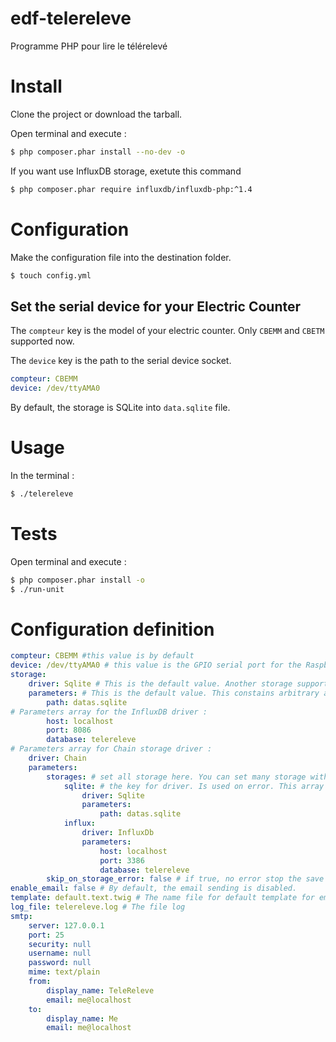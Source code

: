 # edf-telereleve
Programme PHP pour lire le télérelevé

# Install

Clone the project or download the tarball.

Open terminal and execute :

```bash
$ php composer.phar install --no-dev -o
```

If you want use InfluxDB storage, exetute this command

```bash
$ php composer.phar require influxdb/influxdb-php:^1.4
```

# Configuration

Make the configuration file into the destination folder.

```bash
$ touch config.yml
```

## Set the serial device for your Electric Counter

The `compteur` key is the model of your electric counter. Only `CBEMM` and `CBETM` supported now.

The `device` key is the path to the serial device socket.

```yaml
compteur: CBEMM
device: /dev/ttyAMA0
```

By default, the storage is SQLite into `data.sqlite` file.

# Usage

In the terminal :

```bash
$ ./telereleve
```

# Tests


Open terminal and execute :

```bash
$ php composer.phar install -o
$ ./run-unit
```

# Configuration definition

```yaml
compteur: CBEMM #this value is by default
device: /dev/ttyAMA0 # this value is the GPIO serial port for the Raspberry Pi
storage:
    driver: Sqlite # This is the default value. Another storage supported is 'InfluxDb'.
    parameters: # This is the default value. This constains arbitrary array configuration key for the driver.
        path: datas.sqlite
# Parameters array for the InfluxDB driver :
		host: localhost
		port: 8086
		database: telereleve
# Parameters array for Chain storage driver :
    driver: Chain
    parameters:
        storages: # set all storage here. You can set many storage with same driver 
            sqlite: # the key for driver. Is used on error. This array contains the driver configuration.
                driver: Sqlite
                parameters:
                    path: datas.sqlite
            influx:
                driver: InfluxDb
                parameters:
                    host: localhost
                    port: 3386
                    database: telereleve
        skip_on_storage_error: false # if true, no error stop the save process. If one storage is on error, the error is ignored.
enable_email: false # By default, the email sending is disabled.
template: default.text.twig # The name file for default template for email body content.
log_file: telereleve.log # The file log
smtp:
	server: 127.0.0.1
	port: 25
	security: null 
	username: null
	password: null
	mime: text/plain
	from: 
		display_name: TeleReleve
		email: me@localhost
	to: 
		display_name: Me
		email: me@localhost
```
